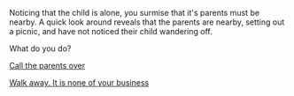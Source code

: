 Noticing that the child is alone, you surmise that it's parents must be nearby. A quick look around
reveals that the parents are nearby, setting out a picnic, and have not noticed their child wandering
off.

What do you do?

[Call the parents over](call-parents-over/call-parents-over.md)

[Walk away. It is none of your business](none-of-your-business/none-of-your-business.md)